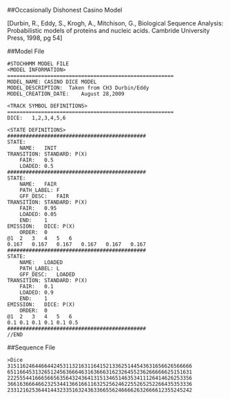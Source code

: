 ##Occasionally Dishonest Casino Model

[Durbin, R., Eddy, S., Krogh, A., Mitchison, G., Biological Sequence Analysis: Probabilistic models of proteins and nucleic acids. Cambride University Press, 1998, pg 54]

##Model File
```
#STOCHHMM MODEL FILE
<MODEL INFORMATION>
======================================================
MODEL_NAME:	CASINO DICE MODEL
MODEL_DESCRIPTION:	Taken from CH3 Durbin/Eddy
MODEL_CREATION_DATE:	August 28,2009

<TRACK SYMBOL DEFINITIONS>
======================================================
DICE:	1,2,3,4,5,6

<STATE DEFINITIONS>
#############################################
STATE:	
	NAME:	INIT
TRANSITION:	STANDARD: P(X)
	FAIR:	0.5
	LOADED:	0.5
#############################################
STATE:	
	NAME:	FAIR
	PATH_LABEL:	F
	GFF_DESC:	FAIR
TRANSITION:	STANDARD: P(X)
	FAIR:	0.95
	LOADED:	0.05
	END:	1
EMISSION:	DICE: P(X)
	ORDER:	0
@1	2	3	4	5	6
0.167	0.167	0.167	0.167	0.167	0.167
#############################################
STATE:
	NAME:	LOADED
	PATH_LABEL:	L
	GFF_DESC:	LOADED
TRANSITION:	STANDARD: P(X)
	FAIR:	0.1
	LOADED:	0.9
	END:	1
EMISSION:	DICE: P(X)
	ORDER:	0
@1	2	3	4	5	6	
0.1	0.1	0.1	0.1	0.1	0.5
#############################################
//END
```


##Sequence File
```
>Dice
315116246446644245311321631164152133625144543631656626566666
651166453132651245636664631636663162326455236266666625151631
222555441666566563564324364131513465146353411126414626253356
366163666466232534413661661163252562462255265252266435353336
233121625364414432335163243633665562466662632666612355245242
```
